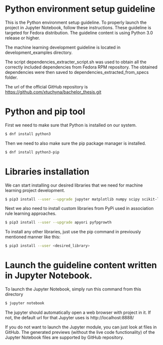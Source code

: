 # Python environment setup guideline
This is the Python environment setup guideline. To properly launch the project in Jupyter Notebook, follow these instructions.
These guideline is targeted for Fedora distribution. The guideline content is using Python 3.0 release or higher.

The machine learning development guideline is located in development_examples directory.

The script dependencies_extracter_script.sh was used to obtain all the correctly included dependencies from Fedora RPM repository.
The obtained dependencies were then saved to dependencies_extracted_from_specs folder.

The url of the official GitHub repository is https://github.com/xtuchyna/bachelor_thesis.git

# Python and pip tool
First we need to make sure that Python is installed on our system.

```sh
$ dnf install python3
```

Then we need to also make sure the pip package manager is installed.

```sh
$ dnf install python3-pip
```

# Libraries installation
We can start installing our desired libraries that we need for machine learning project development.

```sh
$ pip3 install --user --upgrade jupyter matplotlib numpy scipy scikit-learn
```

Next we also need to install custom libraries from PyPi used in association rule learning approaches.
```sh
$ pip3 install --user --upgrade apyori pyfpgrowth
```

To install any other libraries, just use the pip command in previously mentioned manner like this:
```sh
$ pip3 install --user <desired_library>
```

# Launch the guideline content written in Jupyter Notebook.
To launch the Jupyter Notebook, simply run this command from this directory

```sh
$ jupyter notebook
```

The jupyter should automatically open a web browser with project in it. If not, the default url for that Jupyter uses is
http://localhost:8888/

If you do not want to launch the Jupyter module, you can just look at files in GitHub. The generated previews (without the live code functionality) of the Jupyter Notebook files are supported by GitHub repository.
